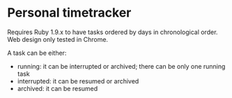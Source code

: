 Personal timetracker
====================

Requires Ruby 1.9.x to have tasks ordered by days in chronological order. Web design only tested in Chrome.

A task can be either:

  * running:      it can be interrupted or archived; there can be only one running task
  * interrupted:  it can be resumed or archived
  * archived:     it can be resumed